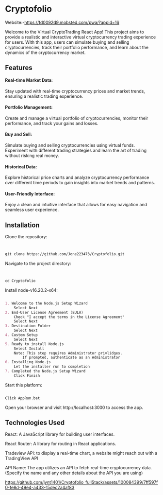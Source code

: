 # Cryptofolio

Website:-https://fd0092d9.mobsted.com/pwa/?appid=16


Welcome to the Virtual CryptoTrading React App! This project aims to provide a realistic and interactive virtual cryptocurrency trading experience for users. With this app, users can simulate buying and selling cryptocurrencies, track their portfolio performance, and learn about the dynamics of the cryptocurrency market.

## Features
#### Real-time Market Data: 
Stay updated with real-time cryptocurrency prices and market trends, ensuring a realistic trading experience.

#### Portfolio Management: 
Create and manage a virtual portfolio of cryptocurrencies, monitor their performance, and track your gains and losses.

#### Buy and Sell: 
Simulate buying and selling cryptocurrencies using virtual funds. Experiment with different trading strategies and learn the art of trading without risking real money.

#### Historical Data: 
Explore historical price charts and analyze cryptocurrency performance over different time periods to gain insights into market trends and patterns.

#### User-Friendly Interface: 
Enjoy a clean and intuitive interface that allows for easy navigation and seamless user experience.

## Installation
Clone the repository:


```markdown


git clone https://github.com/Jone223473/Cryptofolio.git
```
Navigate to the project directory:
```markdown


cd Cryptofolio
```
Install node-v16.20.2-x64:
```markdown

1. Welcome to the Node.js Setup Wizard
    Select Next
2. End-User License Agreement (EULA)
    Check "I accept the terms in the License Agreement"
    Select Next
3. Destination Folder
    Select Next
4. Custom Setup
    Select Next
5. Ready to install Node.js
    Select Install
    Note: This step requires Administrator privlidges.
        If prompted, authenticate as an Administrator
6. Installing Node.js
    Let the installer run to completion
7. Completed the Node.js Setup Wizard
    Click Finish
```
Start this platform:
```markdown

Click AppRun.bat
```
Open your browser and visit http://localhost:3000 to access the app.

## Technologies Used
React: A JavaScript library for building user interfaces.


React Router: A library for routing in React applications.

Tradeview API: to display a real-time chart, a website might reach out with a TradingView API 

API Name: The app utilizes an API to fetch real-time cryptocurrency data. (Specify the name and any other details about the API you are using)



https://github.com/jynt1401/Cryptofolio_fullStack/assets/100084399/7ff597f0-fe8d-49e4-a433-15dec2a4af83



